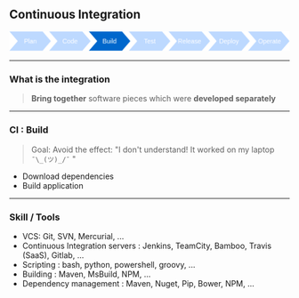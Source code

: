 ## Continuous Integration
<img src="images/release-cycle/release-cycle-build.png" style="background:none; border:none; box-shadow:none;"/>

----

### What is the integration

> **Bring together** software pieces which were **developed separately**

----

### CI : Build

> Goal: Avoid the effect: "I don't understand! It worked on my laptop `¯\_(ツ)_/¯` "

* Download dependencies
* Build application

----

### Skill / Tools

* VCS: Git, SVN, Mercurial, ...
* Continuous Integration servers : Jenkins, TeamCity, Bamboo, Travis (SaaS), Gitlab, ...
* Scripting : bash, python, powershell, groovy, ...
* Building : Maven, MsBuild, NPM, ...
* Dependency management : Maven, Nuget, Pip, Bower, NPM, ...
